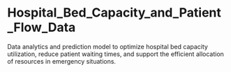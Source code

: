 # Hospital_Bed_Capacity_and_Patient_Flow_Data
Data analytics and prediction model to optimize hospital bed capacity utilization, reduce patient waiting times, and support the efficient allocation of resources in emergency situations.
